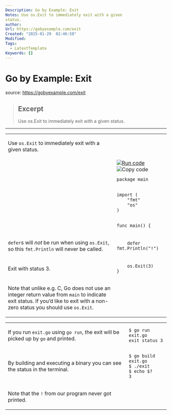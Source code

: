 ```yaml
---
Description: Go by Example: Exit
Notes: Use os.Exit to immediately exit with a given
status.
author: 
Url: https://gobyexample.com/exit
Created: "2025-01-29  02:46:58"
Modified: 
Tags:
  - LatextTemplate
Keywords: []
---
```


# Go by Example: Exit

source: https://gobyexample.com/exit

> ## Excerpt
> Use os.Exit to immediately exit with a given
status.

---
<table><tbody><tr><td><p>Use <code>os.Exit</code> to immediately exit with a given status.</p></td><td></td></tr><tr><td></td><td><a href="https://go.dev/play/p/b9aYzlENkb__R"><img title="Run code" src="https://gobyexample.com/play.png"></a><img title="Copy code" src="https://gobyexample.com/clipboard.png"><pre><code><span><span><span>package</span> <span>main</span></span></span></code></pre></td></tr><tr><td></td><td><pre><code><span><span><span>import</span> <span>(</span>
</span></span><span><span>    <span>"fmt"</span>
</span></span><span><span>    <span>"os"</span>
</span></span><span><span><span>)</span></span></span></code></pre></td></tr><tr><td></td><td><pre><code><span><span><span>func</span> <span>main</span><span>()</span> <span>{</span></span></span></code></pre></td></tr><tr><td><p><code>defer</code>s will <em>not</em> be run when using <code>os.Exit</code>, so this <code>fmt.Println</code> will never be called.</p></td><td><pre><code><span><span>    <span>defer</span> <span>fmt</span><span>.</span><span>Println</span><span>(</span><span>"!"</span><span>)</span></span></span></code></pre></td></tr><tr><td><p>Exit with status 3.</p></td><td><pre><code><span><span>    <span>os</span><span>.</span><span>Exit</span><span>(</span><span>3</span><span>)</span>
</span></span><span><span><span>}</span></span></span></code></pre></td></tr><tr><td><p>Note that unlike e.g. C, Go does not use an integer return value from <code>main</code> to indicate exit status. If you’d like to exit with a non-zero status you should use <code>os.Exit</code>.</p></td><td></td></tr></tbody></table>

<table><tbody><tr><td><p>If you run <code>exit.go</code> using <code>go run</code>, the exit will be picked up by <code>go</code> and printed.</p></td><td><pre><code><span><span><span>$</span> go run exit.go
</span></span><span><span><span>exit status 3</span></span></span></code></pre></td></tr><tr><td><p>By building and executing a binary you can see the status in the terminal.</p></td><td><pre><code><span><span><span>$</span> go build exit.go
</span></span><span><span><span>$</span> ./exit
</span></span><span><span><span>$</span> echo $?
</span></span><span><span><span>3</span></span></span></code></pre></td></tr><tr><td><p>Note that the <code>!</code> from our program never got printed.</p></td><td></td></tr></tbody></table>

